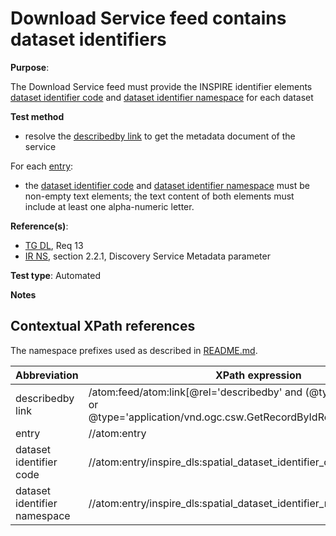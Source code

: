 # Download Service feed contains dataset identifiers

**Purpose**:

The Download Service feed must provide the INSPIRE identifier elements [dataset identifier code](#datasetidentifiercode) and [dataset identifier namespace](#datasetidentifiernamespace) for each dataset

 **Test method**

* resolve the [describedby link](#describedbylink) to get the metadata document of the service

For each [entry](#entry):
* the [dataset identifier code](#datasetidentifiercode) and [dataset identifier namespace](#datasetidentifiernamespace) must be non-empty text elements; the text content of both elements must include at least one alpha-numeric letter.

**Reference(s)**:

* [TG DL](README.md#ref_TG_DL), Req 13
* [IR NS](README.md#ref_IR_NS), section 2.2.1, Discovery Service Metadata parameter

**Test type**: Automated

**Notes**

## Contextual XPath references

The namespace prefixes used as described in [README.md](README.md#namespaces).

Abbreviation                                               |  XPath expression
---------------------------------------------------------- | -------------------------------------------------------------------------
describedby link <a name="describedbylink"></a> | /atom:feed/atom:link[@rel='describedby' and (@type='application/xml' or @type='application/vnd.ogc.csw.GetRecordByIdResponse_xml')]/@href
entry <a name="entry"></a> | //atom:entry
dataset identifier code <a name="datasetidentifiercode"></a> | //atom:entry/inspire_dls:spatial_dataset_identifier_code
dataset identifier namespace <a name="datasetidentifiernamespace"></a> | //atom:entry/inspire_dls:spatial_dataset_identifier_namespace
